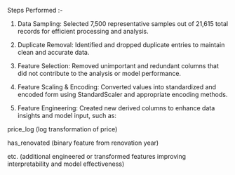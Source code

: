 Steps Performed :- 

1. Data Sampling:
Selected 7,500 representative samples out of 21,615 total records for efficient processing and analysis.


2. Duplicate Removal:
Identified and dropped duplicate entries to maintain clean and accurate data.


3. Feature Selection:
Removed unimportant and redundant columns that did not contribute to the analysis or model performance.


4. Feature Scaling & Encoding:
Converted values into standardized and encoded form using StandardScaler and appropriate encoding methods.


5. Feature Engineering:
Created new derived columns to enhance data insights and model input, such as:

price_log (log transformation of price)

has_renovated (binary feature from renovation year)

etc. (additional engineered or transformed features improving interpretability and model effectiveness)
